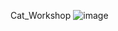Cat_Workshop
![image](https://user-images.githubusercontent.com/35606048/172915921-e5f5e06e-6021-4696-b77a-da0fe646b9f7.PNG)
